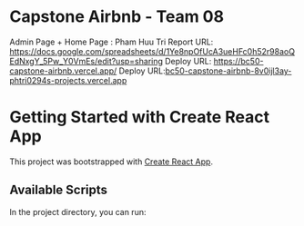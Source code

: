 # Capstone Airbnb - Team 08
Admin Page + Home Page : Pham Huu Tri 
Report URL: https://docs.google.com/spreadsheets/d/1Ye8npOfUcA3ueHFc0h52r98aoQEdNxgY_5Pw_Y0VmEs/edit?usp=sharing
Deploy URL: https://bc50-capstone-airbnb.vercel.app/
Deploy URL:[bc50-capstone-airbnb-8v0ijl3ay-phtri0294s-projects.vercel.app](https://bc50-capstone-airbnb-nine.vercel.app/)


# Getting Started with Create React App

This project was bootstrapped with [Create React App](https://github.com/facebook/create-react-app).

## Available Scripts

In the project directory, you can run:

